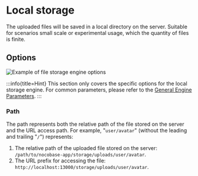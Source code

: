 # Local storage

The uploaded files will be saved in a local directory on the server. Suitable for scenarios small scale or experimental usage, which the quantity of files is finite.

## Options

![Example of file storage engine options](https://static-docs.nocobase.com/20240529115151.png)

:::info{title=Hint}
This section only covers the specific options for the local storage engine. For common parameters, please refer to the [General Engine Parameters](./index.md#general-engine-parameters).
:::

### Path

The path represents both the relative path of the file stored on the server and the URL access path. For example, "`user/avatar`" (without the leading and trailing "`/`") represents:

1. The relative path of the uploaded file stored on the server: `/path/to/nocobase-app/storage/uploads/user/avatar`.
2. The URL prefix for accessing the file: `http://localhost:13000/storage/uploads/user/avatar`.
